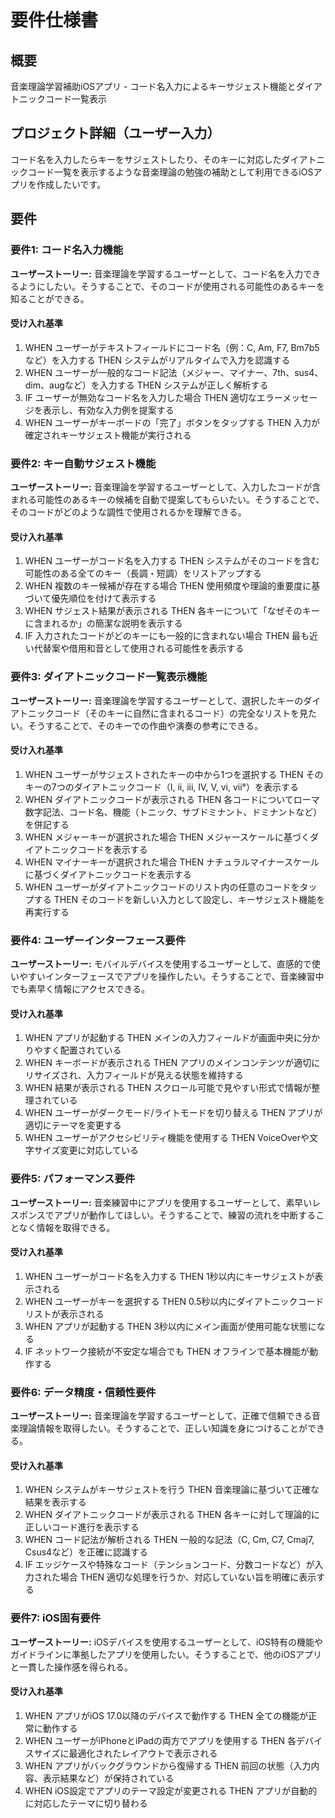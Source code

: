 # 要件仕様書

## 概要
音楽理論学習補助iOSアプリ - コード名入力によるキーサジェスト機能とダイアトニックコード一覧表示

## プロジェクト詳細（ユーザー入力）
コード名を入力したらキーをサジェストしたり、そのキーに対応したダイアトニックコード一覧を表示するような音楽理論の勉強の補助として利用できるiOSアプリを作成したいです。

## 要件

### 要件1: コード名入力機能
**ユーザーストーリー:** 音楽理論を学習するユーザーとして、コード名を入力できるようにしたい。そうすることで、そのコードが使用される可能性のあるキーを知ることができる。

#### 受け入れ基準
1. WHEN ユーザーがテキストフィールドにコード名（例：C, Am, F7, Bm7b5など）を入力する THEN システムがリアルタイムで入力を認識する
2. WHEN ユーザーが一般的なコード記法（メジャー、マイナー、7th、sus4、dim、augなど）を入力する THEN システムが正しく解析する
3. IF ユーザーが無効なコード名を入力した場合 THEN 適切なエラーメッセージを表示し、有効な入力例を提案する
4. WHEN ユーザーがキーボードの「完了」ボタンをタップする THEN 入力が確定されキーサジェスト機能が実行される

### 要件2: キー自動サジェスト機能
**ユーザーストーリー:** 音楽理論を学習するユーザーとして、入力したコードが含まれる可能性のあるキーの候補を自動で提案してもらいたい。そうすることで、そのコードがどのような調性で使用されるかを理解できる。

#### 受け入れ基準
1. WHEN ユーザーがコード名を入力する THEN システムがそのコードを含む可能性のある全てのキー（長調・短調）をリストアップする
2. WHEN 複数のキー候補が存在する場合 THEN 使用頻度や理論的重要度に基づいて優先順位を付けて表示する
3. WHEN サジェスト結果が表示される THEN 各キーについて「なぜそのキーに含まれるか」の簡潔な説明を表示する
4. IF 入力されたコードがどのキーにも一般的に含まれない場合 THEN 最も近い代替案や借用和音として使用される可能性を表示する

### 要件3: ダイアトニックコード一覧表示機能
**ユーザーストーリー:** 音楽理論を学習するユーザーとして、選択したキーのダイアトニックコード（そのキーに自然に含まれるコード）の完全なリストを見たい。そうすることで、そのキーでの作曲や演奏の参考にできる。

#### 受け入れ基準
1. WHEN ユーザーがサジェストされたキーの中から1つを選択する THEN そのキーの7つのダイアトニックコード（I, ii, iii, IV, V, vi, vii°）を表示する
2. WHEN ダイアトニックコードが表示される THEN 各コードについてローマ数字記法、コード名、機能（トニック、サブドミナント、ドミナントなど）を併記する
3. WHEN メジャーキーが選択された場合 THEN メジャースケールに基づくダイアトニックコードを表示する
4. WHEN マイナーキーが選択された場合 THEN ナチュラルマイナースケールに基づくダイアトニックコードを表示する
5. WHEN ユーザーがダイアトニックコードのリスト内の任意のコードをタップする THEN そのコードを新しい入力として設定し、キーサジェスト機能を再実行する

### 要件4: ユーザーインターフェース要件
**ユーザーストーリー:** モバイルデバイスを使用するユーザーとして、直感的で使いやすいインターフェースでアプリを操作したい。そうすることで、音楽練習中でも素早く情報にアクセスできる。

#### 受け入れ基準
1. WHEN アプリが起動する THEN メインの入力フィールドが画面中央に分かりやすく配置されている
2. WHEN キーボードが表示される THEN アプリのメインコンテンツが適切にリサイズされ、入力フィールドが見える状態を維持する
3. WHEN 結果が表示される THEN スクロール可能で見やすい形式で情報が整理されている
4. WHEN ユーザーがダークモード/ライトモードを切り替える THEN アプリが適切にテーマを変更する
5. WHEN ユーザーがアクセシビリティ機能を使用する THEN VoiceOverや文字サイズ変更に対応している

### 要件5: パフォーマンス要件
**ユーザーストーリー:** 音楽練習中にアプリを使用するユーザーとして、素早いレスポンスでアプリが動作してほしい。そうすることで、練習の流れを中断することなく情報を取得できる。

#### 受け入れ基準
1. WHEN ユーザーがコード名を入力する THEN 1秒以内にキーサジェストが表示される
2. WHEN ユーザーがキーを選択する THEN 0.5秒以内にダイアトニックコードリストが表示される
3. WHEN アプリが起動する THEN 3秒以内にメイン画面が使用可能な状態になる
4. IF ネットワーク接続が不安定な場合でも THEN オフラインで基本機能が動作する

### 要件6: データ精度・信頼性要件
**ユーザーストーリー:** 音楽理論を学習するユーザーとして、正確で信頼できる音楽理論情報を取得したい。そうすることで、正しい知識を身につけることができる。

#### 受け入れ基準
1. WHEN システムがキーサジェストを行う THEN 音楽理論に基づいて正確な結果を表示する
2. WHEN ダイアトニックコードが表示される THEN 各キーに対して理論的に正しいコード進行を表示する
3. WHEN コード記法が解析される THEN 一般的な記法（C, Cm, C7, Cmaj7, Csus4など）を正確に認識する
4. IF エッジケースや特殊なコード（テンションコード、分数コードなど）が入力された場合 THEN 適切な処理を行うか、対応していない旨を明確に表示する

### 要件7: iOS固有要件
**ユーザーストーリー:** iOSデバイスを使用するユーザーとして、iOS特有の機能やガイドラインに準拠したアプリを使用したい。そうすることで、他のiOSアプリと一貫した操作感を得られる。

#### 受け入れ基準
1. WHEN アプリがiOS 17.0以降のデバイスで動作する THEN 全ての機能が正常に動作する
2. WHEN ユーザーがiPhoneとiPadの両方でアプリを使用する THEN 各デバイスサイズに最適化されたレイアウトで表示される
3. WHEN アプリがバックグラウンドから復帰する THEN 前回の状態（入力内容、表示結果など）が保持されている
4. WHEN iOS設定でアプリのテーマ設定が変更される THEN アプリが自動的に対応したテーマに切り替わる